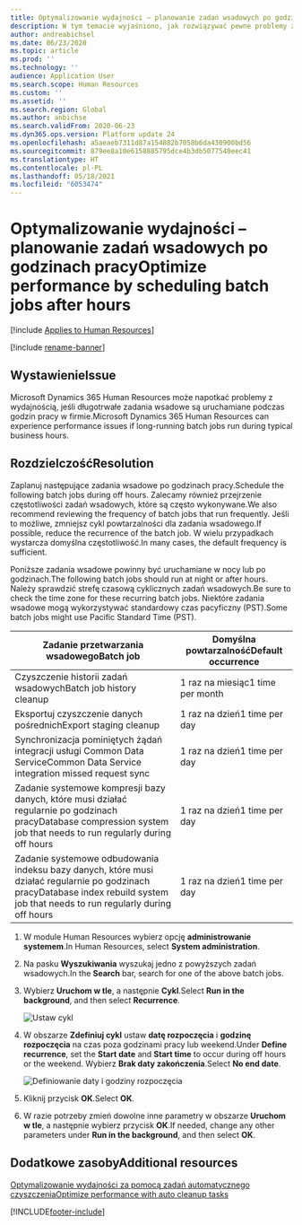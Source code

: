 ```yaml
---
title: Optymalizowanie wydajności – planowanie zadań wsadowych po godzinach pracy
description: W tym temacie wyjaśniono, jak rozwiązywać pewne problemy z wydajnością w Microsoft Dynamics 365 Human Resources poprzez planowanie długotrwałych zadań wsadowych po godzinach pracy.
author: andreabichsel
ms.date: 06/23/2020
ms.topic: article
ms.prod: ''
ms.technology: ''
audience: Application User
ms.search.scope: Human Resources
ms.custom: ''
ms.assetid: ''
ms.search.region: Global
ms.author: anbichse
ms.search.validFrom: 2020-06-23
ms.dyn365.ops.version: Platform update 24
ms.openlocfilehash: a5aeaeb7311d87a154882b7058b6da430900bd56
ms.sourcegitcommit: 879ee8a10e6158885795dce4b3db5077540eec41
ms.translationtype: HT
ms.contentlocale: pl-PL
ms.lasthandoff: 05/18/2021
ms.locfileid: "6053474"
---
```

# <a name="optimize-performance-by-scheduling-batch-jobs-after-hours"></a><span data-ttu-id="6ecbd-103">Optymalizowanie wydajności – planowanie zadań wsadowych po godzinach pracy</span><span class="sxs-lookup"><span data-stu-id="6ecbd-103">Optimize performance by scheduling batch jobs after hours</span></span>

[!include [Applies to Human Resources](../includes/applies-to-hr.md)]

[!include [rename-banner](~/includes/cc-data-platform-banner.md)]

## <a name="issue"></a><span data-ttu-id="6ecbd-104">Wystawienie</span><span class="sxs-lookup"><span data-stu-id="6ecbd-104">Issue</span></span>

<span data-ttu-id="6ecbd-105">Microsoft Dynamics 365 Human Resources może napotkać problemy z wydajnością, jeśli długotrwałe zadania wsadowe są uruchamiane podczas godzin pracy w firmie.</span><span class="sxs-lookup"><span data-stu-id="6ecbd-105">Microsoft Dynamics 365 Human Resources can experience performance issues if long-running batch jobs run during typical business hours.</span></span>

## <a name="resolution"></a><span data-ttu-id="6ecbd-106">Rozdzielczość</span><span class="sxs-lookup"><span data-stu-id="6ecbd-106">Resolution</span></span>

<span data-ttu-id="6ecbd-107">Zaplanuj następujące zadania wsadowe po godzinach pracy.</span><span class="sxs-lookup"><span data-stu-id="6ecbd-107">Schedule the following batch jobs during off hours.</span></span> <span data-ttu-id="6ecbd-108">Zalecamy również przejrzenie częstotliwości zadań wsadowych, które są często wykonywane.</span><span class="sxs-lookup"><span data-stu-id="6ecbd-108">We also recommend reviewing the frequency of batch jobs that run frequently.</span></span> <span data-ttu-id="6ecbd-109">Jeśli to możliwe, zmniejsz cykl powtarzalności dla zadania wsadowego.</span><span class="sxs-lookup"><span data-stu-id="6ecbd-109">If possible, reduce the recurrence of the batch job.</span></span> <span data-ttu-id="6ecbd-110">W wielu przypadkach wystarcza domyślna częstotliwość.</span><span class="sxs-lookup"><span data-stu-id="6ecbd-110">In many cases, the default frequency is sufficient.</span></span>

<span data-ttu-id="6ecbd-111">Poniższe zadania wsadowe powinny być uruchamiane w nocy lub po godzinach.</span><span class="sxs-lookup"><span data-stu-id="6ecbd-111">The following batch jobs should run at night or after hours.</span></span> <span data-ttu-id="6ecbd-112">Należy sprawdzić strefę czasową cyklicznych zadań wsadowych.</span><span class="sxs-lookup"><span data-stu-id="6ecbd-112">Be sure to check the time zone for these recurring batch jobs.</span></span> <span data-ttu-id="6ecbd-113">Niektóre zadania wsadowe mogą wykorzystywać standardowy czas pacyficzny (PST).</span><span class="sxs-lookup"><span data-stu-id="6ecbd-113">Some batch jobs might use Pacific Standard Time (PST).</span></span>

| <span data-ttu-id="6ecbd-114">Zadanie przetwarzania wsadowego</span><span class="sxs-lookup"><span data-stu-id="6ecbd-114">Batch job</span></span> | <span data-ttu-id="6ecbd-115">Domyślna powtarzalność</span><span class="sxs-lookup"><span data-stu-id="6ecbd-115">Default occurrence</span></span> |
| --- | --- |
| <span data-ttu-id="6ecbd-116">Czyszczenie historii zadań wsadowych</span><span class="sxs-lookup"><span data-stu-id="6ecbd-116">Batch job history cleanup</span></span> | <span data-ttu-id="6ecbd-117">1 raz na miesiąc</span><span class="sxs-lookup"><span data-stu-id="6ecbd-117">1 time per month</span></span> |
| <span data-ttu-id="6ecbd-118">Eksportuj czyszczenie danych pośrednich</span><span class="sxs-lookup"><span data-stu-id="6ecbd-118">Export staging cleanup</span></span> | <span data-ttu-id="6ecbd-119">1 raz na dzień</span><span class="sxs-lookup"><span data-stu-id="6ecbd-119">1 time per day</span></span> |
| <span data-ttu-id="6ecbd-120">Synchronizacja pominiętych żądań integracji usługi Common Data Service</span><span class="sxs-lookup"><span data-stu-id="6ecbd-120">Common Data Service integration missed request sync</span></span> | <span data-ttu-id="6ecbd-121">1 raz na dzień</span><span class="sxs-lookup"><span data-stu-id="6ecbd-121">1 time per day</span></span> |
| <span data-ttu-id="6ecbd-122">Zadanie systemowe kompresji bazy danych, które musi działać regularnie po godzinach pracy</span><span class="sxs-lookup"><span data-stu-id="6ecbd-122">Database compression system job that needs to run regularly during off hours</span></span> | <span data-ttu-id="6ecbd-123">1 raz na dzień</span><span class="sxs-lookup"><span data-stu-id="6ecbd-123">1 time per day</span></span> |
| <span data-ttu-id="6ecbd-124">Zadanie systemowe odbudowania indeksu bazy danych, które musi działać regularnie po godzinach pracy</span><span class="sxs-lookup"><span data-stu-id="6ecbd-124">Database index rebuild system job that needs to run regularly during off hours</span></span> | <span data-ttu-id="6ecbd-125">1 raz na dzień</span><span class="sxs-lookup"><span data-stu-id="6ecbd-125">1 time per day</span></span> |

1. <span data-ttu-id="6ecbd-126">W module Human Resources wybierz opcję **administrowanie systemem**.</span><span class="sxs-lookup"><span data-stu-id="6ecbd-126">In Human Resources, select **System administration**.</span></span>

2. <span data-ttu-id="6ecbd-127">Na pasku **Wyszukiwania** wyszukaj jedno z powyższych zadań wsadowych.</span><span class="sxs-lookup"><span data-stu-id="6ecbd-127">In the **Search** bar, search for one of the above batch jobs.</span></span>

3. <span data-ttu-id="6ecbd-128">Wybierz **Uruchom w tle**, a następnie **Cykl**.</span><span class="sxs-lookup"><span data-stu-id="6ecbd-128">Select **Run in the background**, and then select **Recurrence**.</span></span>

   ![Ustaw cykl](media/talent-batch-history-cleanup-recurrence.png)

4. <span data-ttu-id="6ecbd-130">W obszarze **Zdefiniuj cykl** ustaw **datę rozpoczęcia** i **godzinę rozpoczęcia** na czas poza godzinami pracy lub weekend.</span><span class="sxs-lookup"><span data-stu-id="6ecbd-130">Under **Define recurrence**, set the **Start date** and **Start time** to occur during off hours or the weekend.</span></span> <span data-ttu-id="6ecbd-131">Wybierz **Brak daty zakończenia**.</span><span class="sxs-lookup"><span data-stu-id="6ecbd-131">Select **No end date**.</span></span> 

   ![Definiowanie daty i godziny rozpoczęcia](media/talent-batch-history-cleanup-define-recurrence.png)

5. <span data-ttu-id="6ecbd-133">Kliknij przycisk **OK**.</span><span class="sxs-lookup"><span data-stu-id="6ecbd-133">Select **OK**.</span></span>

6. <span data-ttu-id="6ecbd-134">W razie potrzeby zmień dowolne inne parametry w obszarze **Uruchom w tle**, a następnie wybierz przycisk **OK**.</span><span class="sxs-lookup"><span data-stu-id="6ecbd-134">If needed, change any other parameters under **Run in the background**, and then select **OK**.</span></span>

## <a name="additional-resources"></a><span data-ttu-id="6ecbd-135">Dodatkowe zasoby</span><span class="sxs-lookup"><span data-stu-id="6ecbd-135">Additional resources</span></span>

[<span data-ttu-id="6ecbd-136">Optymalizowanie wydajności za pomocą zadań automatycznego czyszczenia</span><span class="sxs-lookup"><span data-stu-id="6ecbd-136">Optimize performance with auto cleanup tasks</span></span>](hr-admin-troubleshooting-batch-history.md)


[!INCLUDE[footer-include](../includes/footer-banner.md)]